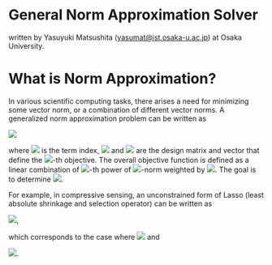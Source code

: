 # General Norm Approximation Solver

written by Yasuyuki Matsushita (yasumat@ist.osaka-u.ac.jp) at Osaka University.

# What is Norm Approximation?

In various scientific computing tasks, there arises a need for minimizing some vector norm, 
or a combination of different vector norms. A generalized norm approximation problem can be written as

<img src="http://latex.codecogs.com/gif.latex?%5Cmin_%5Cmathbf%7Bx%7D%20%5Csum_%7Bk%3D1%7D%5EK%20%5Clambda_k%20%5C%7C%5Cmathbf%7BA%7D_k%20%5Cmathbf%7Bx%7D%20-%20%5Cmathbf%7Bb%7D_k%20%5C%7C_%7Bp_k%7D%5E%7Bp_k%7D">

where <img src="http://latex.codecogs.com/png.latex?k%3D%5C%7B1%2C%20%5Cldots%2C%20K%5C%7D"> is the term index, 
<img src="http://latex.codecogs.com/gif.latex?%5Cmathbf%7BA%7D_k%20%5Cin%20%5Cmathbb%7BR%7D%5E%7Bm_k%20%5Ctimes%20n%7D"/>
and 
<img src="http://latex.codecogs.com/gif.latex?%5Cmathbf%7Bb%7D_k%20%5Cin%20%5Cmathbb%7BR%7D%5E%7Bm_k%7D"/>
are the design matrix and vector that define the 
<img src="http://latex.codecogs.com/gif.latex?k"/>-th objective. 
The overall objective function is defined as a linear combination of 
<img src="http://latex.codecogs.com/gif.latex?p_k"/>-th power of 
<img src="http://latex.codecogs.com/gif.latex?%5Cell_%7Bp_k%7D">-norm weighted by 
<img src="http://latex.codecogs.com/gif.latex?%5Clambda_k"/>. The goal is to determine 
<img src="http://latex.codecogs.com/gif.latex?%5Cmathbf%7Bx%7D%20%5Cin%20%5Cmathbb%7BR%7D%5En"/>.


For example, in compressive sensing, 
an unconstrained form of Lasso (least absolute shrinkage and selection operator) can be written as

<img src="https://latex.codecogs.com/gif.latex?%5Cmin_%7B%5Cmathbf%7Bx%7D%7D%20%5C%7C%5Cmathbf%7BA%7D%20%5Cmathbf%7Bx%7D%20-%5Cmathbf%7Bb%7D%5C%7C_2%5E2%20&plus;%20%5Clambda%20%5C%7C%5Cmathbf%7Bx%7D%5C%7C_1">,

which corresponds to the case where
<img src="http://latex.codecogs.com/gif.latex?k%3D2"/> and

<img src="http://latex.codecogs.com/gif.latex?%5Cleft%28%5Cmathbf%7BA%7D_1%2C%20%5Cmathbf%7BA%7D_2%2C%20%5Cmathbf%7Bb%7D_1%2C%20%5Cmathbf%7Bb%7D_2%2C%20%5Clambda_1%2C%20%5Clambda_2%2C%20p_1%2C%20p_2%20%5Cright%29%3D%5Cleft%28%5Cmathbf%7BA%7D%2C%20%5Cmathbf%7BI%7D%2C%20%5Cmathbf%7Bb%7D%2C%20%5Cmathbf%7B0%7D%2C%201%2C%20%5Clambda%2C%202%2C%201%5Cright%29">.





